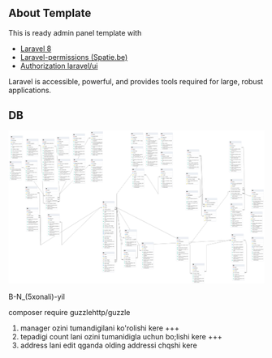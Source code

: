 ## About Template

This is ready admin panel template with
- [Laravel 8](https://laravel.com/docs/8.x)
- [Laravel-permissions (Spatie.be)](https://spatie.be/docs/laravel-permission/v3/introduction)
- [Authorization laravel/ui](https://github.com/laravel/ui)

Laravel is accessible, powerful, and provides tools required for large, robust applications.

## DB

<img src="./db_system.png"/>

B-N_(5xonali)-yil

composer require guzzlehttp/guzzle

1) manager ozini tumandigilani ko'rolishi kere  +++
2) tepadigi count lani ozini tumanidigla uchun bo;lishi kere  +++
3) address lani edit qganda olding addressi chqshi kere